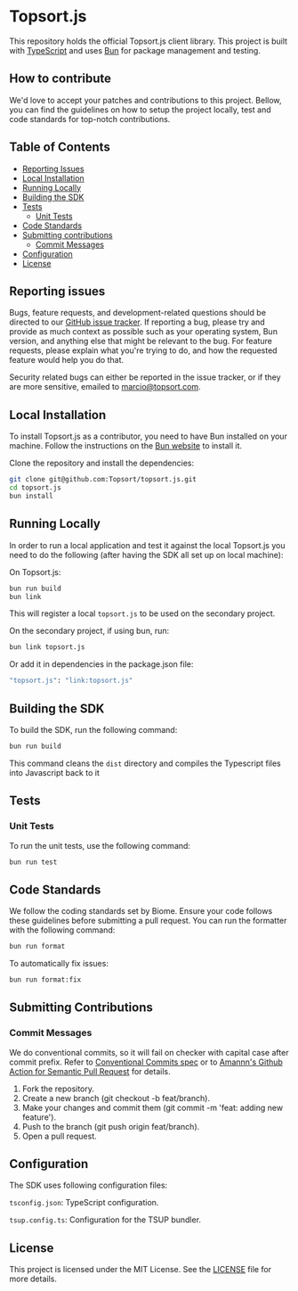 # Topsort.js

This repository holds the official Topsort.js client library. This project is built with [TypeScript][typescript] and uses [Bun][bun] for package management and testing.

[typescript]: https://www.typescriptlang.org
[bun]: https://bun.sh/

## How to contribute

We'd love to accept your patches and contributions to this project. Bellow, you can find the guidelines on how to setup the project locally, test and code standards for top-notch contributions.

## Table of Contents

- [Reporting Issues](#reporting-issues)
- [Local Installation](#local-installation)
- [Running Locally](#running-locally)
- [Building the SDK](#building-the-sdk)
- [Tests](#tests)
  - [Unit Tests](#unit-tests)
- [Code Standards](#code-standards)
- [Submitting contributions](#submitting-contributions)
  - [Commit Messages](#commit-messages)
- [Configuration](#configuration)
- [License](#license)

## Reporting issues

Bugs, feature requests, and development-related questions should be directed to
our [GitHub issue tracker](https://github.com/Topsort/topsort.js/issues).  If
reporting a bug, please try and provide as much context as possible such as
your operating system, Bun version, and anything else that might be relevant to
the bug. For feature requests, please explain what you're trying to do, and
how the requested feature would help you do that.

Security related bugs can either be reported in the issue tracker, or if they
are more sensitive, emailed to <marcio@topsort.com>.

## Local Installation

To install Topsort.js as a contributor, you need to have Bun installed on your machine. Follow the instructions on the [Bun website](https://bun.sh/) to install it.

Clone the repository and install the dependencies:

```sh
git clone git@github.com:Topsort/topsort.js.git
cd topsort.js
bun install
```

## Running Locally

In order to run a local application and test it against the local Topsort.js you need to do the following (after having the SDK all set up on local machine):

On Topsort.js:
```bash
bun run build
bun link
```

This will register a local `topsort.js` to be used on the secondary project.

On the secondary project, if using bun, run:
```bash
bun link topsort.js
```
Or add it in dependencies in the package.json file:
```sh
"topsort.js": "link:topsort.js"
```

## Building the SDK

To build the SDK, run the following command:

```sh
bun run build
```

This command cleans the `dist` directory and compiles the Typescript files into Javascript back to it

## Tests

### Unit Tests

To run the unit tests, use the following command:

```sh
bun run test
```

## Code Standards

We follow the coding standards set by Biome. Ensure your code follows these guidelines before submitting a pull request. You can run the formatter with the following command:
```sh
bun run format
```

To automatically fix issues:
```sh
bun run format:fix
```

## Submitting Contributions
### Commit Messages

We do conventional commits, so it will fail on checker with capital case after commit prefix. Refer to [Conventional Commits spec](https://www.conventionalcommits.org/en/v1.0.0/) or to [Amannn's Github Action for Semantic Pull Request](https://github.com/amannn/action-semantic-pull-request) for details.

1. Fork the repository.
2. Create a new branch (git checkout -b feat/branch).
3. Make your changes and commit them (git commit -m 'feat: adding new feature').
4. Push to the branch (git push origin feat/branch).
5. Open a pull request.

## Configuration

The SDK uses following configuration files:

`tsconfig.json`: TypeScript configuration.

`tsup.config.ts`: Configuration for the TSUP bundler.

## License
This project is licensed under the MIT License. See the [LICENSE](LICENSE) file for more details.